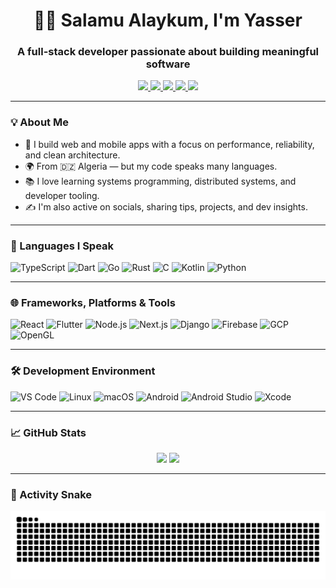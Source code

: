 <h1 align="center">👋🏻 Salamu Alaykum, I'm Yasser</h1>
<h3 align="center">A full-stack developer passionate about building meaningful software</h3>

<p align="center">
  <a href="https://linkedin.com/in/yassercherfaoui" target="_blank">
    <img src="https://img.shields.io/badge/LinkedIn-blue?logo=linkedin&style=flat" />
  </a>
  <a href="https://x.com/SchwayMcWayne" target="_blank">
    <img src="https://img.shields.io/badge/X-black?logo=twitter&style=flat" />
  </a>
  <a href="https://youtube.com/@YasserCherfaoui" target="_blank">
    <img src="https://img.shields.io/badge/Youtube-red?logo=youtube&style=flat" />
  </a>
  <a href="https://t.me/YasserCherfaoui" target="_blank">
    <img src="https://img.shields.io/badge/Telegram-0088cc?logo=telegram&style=flat" />
  </a>
  <a href="discordapp.com/users/668554186279092244" target="_blank">
    <img src="https://img.shields.io/badge/Discord-5865F2?logo=discord&style=flat" />
  </a>
</p>

---

### 💡 About Me

- 🔭 I build web and mobile apps with a focus on performance, reliability, and clean architecture.
- 🌍 From 🇩🇿 Algeria — but my code speaks many languages.
- 📚 I love learning systems programming, distributed systems, and developer tooling.
- ✍️ I'm also active on socials, sharing tips, projects, and dev insights.

---

### 🧠 Languages I Speak

<div align="left">
  <img src="https://cdn.jsdelivr.net/gh/devicons/devicon/icons/typescript/typescript-original.svg" height="40" alt="TypeScript"/>
  <img src="https://cdn.jsdelivr.net/gh/devicons/devicon/icons/dart/dart-original.svg" height="40" alt="Dart"/>
  <img src="https://cdn.jsdelivr.net/gh/devicons/devicon/icons/go/go-original.svg" height="40" alt="Go"/>
  <img src="https://skillicons.dev/icons?i=rust" height="40" alt="Rust"/>
  <img src="https://cdn.simpleicons.org/c/A8B9CC" height="40" alt="C"/>
  <img src="https://cdn.jsdelivr.net/gh/devicons/devicon/icons/kotlin/kotlin-original.svg" height="40" alt="Kotlin"/>
  <img src="https://cdn.jsdelivr.net/gh/devicons/devicon/icons/python/python-original.svg" height="40" alt="Python"/>
</div>

---

### 🌐 Frameworks, Platforms & Tools

<div align="left">
  <img src="https://cdn.jsdelivr.net/gh/devicons/devicon/icons/react/react-original.svg" height="40" alt="React"/>
  <img src="https://cdn.jsdelivr.net/gh/devicons/devicon/icons/flutter/flutter-original.svg" height="40" alt="Flutter"/>
  <img src="https://cdn.jsdelivr.net/gh/devicons/devicon/icons/nodejs/nodejs-original.svg" height="40" alt="Node.js"/>
  <img src="https://cdn.jsdelivr.net/gh/devicons/devicon/icons/nextjs/nextjs-original.svg" height="40" alt="Next.js"/>
  <img src="https://cdn.jsdelivr.net/gh/devicons/devicon/icons/django/django-plain.svg" height="40" alt="Django"/>
  <img src="https://cdn.jsdelivr.net/gh/devicons/devicon/icons/firebase/firebase-plain.svg" height="40" alt="Firebase"/>
  <img src="https://cdn.jsdelivr.net/gh/devicons/devicon/icons/googlecloud/googlecloud-original.svg" height="40" alt="GCP"/>
  <img src="https://cdn.jsdelivr.net/gh/devicons/devicon/icons/opengl/opengl-original.svg" height="40" alt="OpenGL"/>
</div>

---

### 🛠️ Development Environment

<div align="left">
  <img src="https://cdn.jsdelivr.net/gh/devicons/devicon/icons/vscode/vscode-original.svg" height="40" alt="VS Code"/>
  <img src="https://cdn.jsdelivr.net/gh/devicons/devicon/icons/linux/linux-original.svg" height="40" alt="Linux"/>
  <img src="https://cdn.jsdelivr.net/gh/devicons/devicon/icons/apple/apple-original.svg" height="40" alt="macOS"/>
  <img src="https://cdn.jsdelivr.net/gh/devicons/devicon/icons/android/android-original.svg" height="40" alt="Android"/>
  <img src="https://cdn.jsdelivr.net/gh/devicons/devicon/icons/androidstudio/androidstudio-original.svg" height="40" alt="Android Studio"/>
  <img src="https://cdn.jsdelivr.net/gh/devicons/devicon/icons/xcode/xcode-original.svg" height="40" alt="Xcode"/>
</div>

---

### 📈 GitHub Stats

<div align="center">
  <img src="https://github-readme-stats.vercel.app/api?username=yassercherfaoui&show_icons=true&theme=dracula&count_private=true" height="150" />
  <img src="https://github-readme-stats.vercel.app/api/top-langs/?username=yassercherfaoui&layout=compact&theme=dracula&langs_count=6" height="150" />
</div>

---

### 🐍 Activity Snake

<p align="center">
  <img src="https://raw.githubusercontent.com/yassercherfaoui/yassercherfaoui/output/snake.svg" alt="Snake animation" />
</p>

